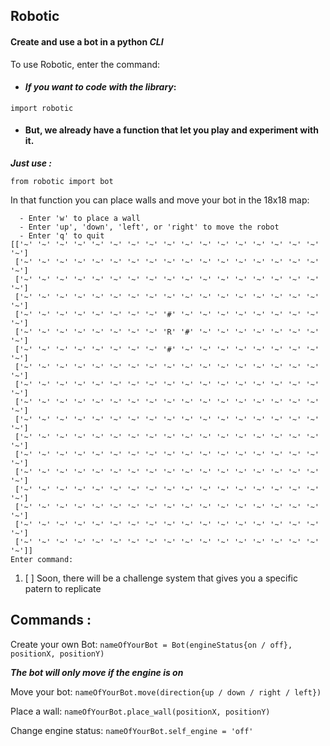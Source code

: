 ## Robotic
#### **Create and use a bot in a python _CLI_**

To use Robotic, enter the command:

* ####  **_If you want to code with the library_**:
`import robotic`

* #### But, we already have a function that let you play and experiment with it.

**_Just use :_**

`from robotic import bot`

In that function you can place walls and move your bot in the 18x18 map:
```Instructions:
  - Enter 'w' to place a wall
  - Enter 'up', 'down', 'left', or 'right' to move the robot
  - Enter 'q' to quit
[['~' '~' '~' '~' '~' '~' '~' '~' '~' '~' '~' '~' '~' '~' '~' '~' '~' '~']
 ['~' '~' '~' '~' '~' '~' '~' '~' '~' '~' '~' '~' '~' '~' '~' '~' '~' '~']
 ['~' '~' '~' '~' '~' '~' '~' '~' '~' '~' '~' '~' '~' '~' '~' '~' '~' '~']
 ['~' '~' '~' '~' '~' '~' '~' '~' '~' '~' '~' '~' '~' '~' '~' '~' '~' '~']
 ['~' '~' '~' '~' '~' '~' '~' '~' '#' '~' '~' '~' '~' '~' '~' '~' '~' '~']
 ['~' '~' '~' '~' '~' '~' '~' '~' 'R' '#' '~' '~' '~' '~' '~' '~' '~' '~']
 ['~' '~' '~' '~' '~' '~' '~' '~' '#' '~' '~' '~' '~' '~' '~' '~' '~' '~']
 ['~' '~' '~' '~' '~' '~' '~' '~' '~' '~' '~' '~' '~' '~' '~' '~' '~' '~']
 ['~' '~' '~' '~' '~' '~' '~' '~' '~' '~' '~' '~' '~' '~' '~' '~' '~' '~']
 ['~' '~' '~' '~' '~' '~' '~' '~' '~' '~' '~' '~' '~' '~' '~' '~' '~' '~']
 ['~' '~' '~' '~' '~' '~' '~' '~' '~' '~' '~' '~' '~' '~' '~' '~' '~' '~']
 ['~' '~' '~' '~' '~' '~' '~' '~' '~' '~' '~' '~' '~' '~' '~' '~' '~' '~']
 ['~' '~' '~' '~' '~' '~' '~' '~' '~' '~' '~' '~' '~' '~' '~' '~' '~' '~']
 ['~' '~' '~' '~' '~' '~' '~' '~' '~' '~' '~' '~' '~' '~' '~' '~' '~' '~']
 ['~' '~' '~' '~' '~' '~' '~' '~' '~' '~' '~' '~' '~' '~' '~' '~' '~' '~']
 ['~' '~' '~' '~' '~' '~' '~' '~' '~' '~' '~' '~' '~' '~' '~' '~' '~' '~']
 ['~' '~' '~' '~' '~' '~' '~' '~' '~' '~' '~' '~' '~' '~' '~' '~' '~' '~']
 ['~' '~' '~' '~' '~' '~' '~' '~' '~' '~' '~' '~' '~' '~' '~' '~' '~' '~']]
Enter command:
```
1. [ ] Soon, there will be a challenge system that gives you a specific patern to replicate

## Commands : 
Create your own Bot:  `nameOfYourBot = Bot(engineStatus{on / off}, positionX, positionY)`

***The bot will only move if the engine is on***

Move your bot: `nameOfYourBot.move(direction{up / down / right / left})`

Place a wall: `nameOfYourBot.place_wall(positionX, positionY)`

Change engine status: `nameOfYourBot.self_engine = 'off'`